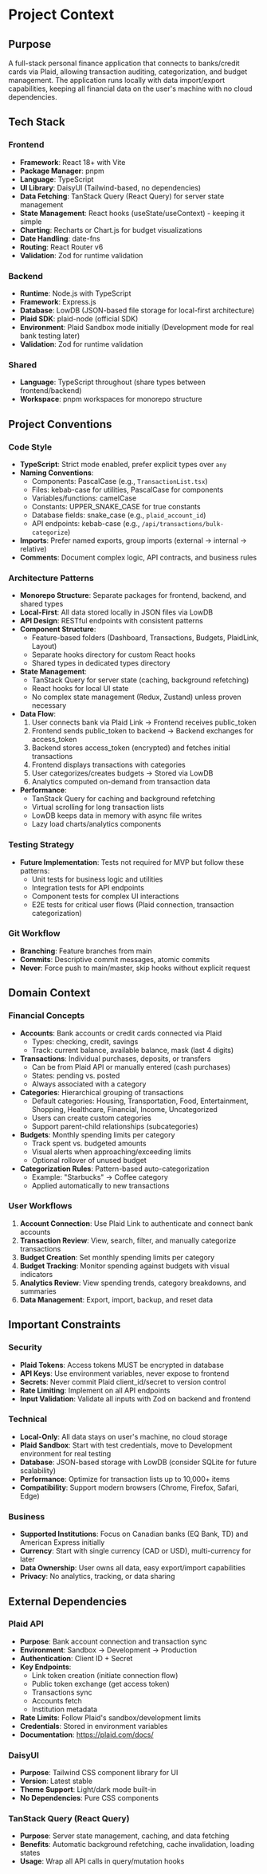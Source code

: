 # Project Context

## Purpose
A full-stack personal finance application that connects to banks/credit cards via Plaid, allowing transaction auditing, categorization, and budget management. The application runs locally with data import/export capabilities, keeping all financial data on the user's machine with no cloud dependencies.

## Tech Stack

### Frontend
- **Framework**: React 18+ with Vite
- **Package Manager**: pnpm
- **Language**: TypeScript
- **UI Library**: DaisyUI (Tailwind-based, no dependencies)
- **Data Fetching**: TanStack Query (React Query) for server state management
- **State Management**: React hooks (useState/useContext) - keeping it simple
- **Charting**: Recharts or Chart.js for budget visualizations
- **Date Handling**: date-fns
- **Routing**: React Router v6
- **Validation**: Zod for runtime validation

### Backend
- **Runtime**: Node.js with TypeScript
- **Framework**: Express.js
- **Database**: LowDB (JSON-based file storage for local-first architecture)
- **Plaid SDK**: plaid-node (official SDK)
- **Environment**: Plaid Sandbox mode initially (Development mode for real bank testing later)
- **Validation**: Zod for runtime validation

### Shared
- **Language**: TypeScript throughout (share types between frontend/backend)
- **Workspace**: pnpm workspaces for monorepo structure

## Project Conventions

### Code Style
- **TypeScript**: Strict mode enabled, prefer explicit types over `any`
- **Naming Conventions**:
  - Components: PascalCase (e.g., `TransactionList.tsx`)
  - Files: kebab-case for utilities, PascalCase for components
  - Variables/functions: camelCase
  - Constants: UPPER_SNAKE_CASE for true constants
  - Database fields: snake_case (e.g., `plaid_account_id`)
  - API endpoints: kebab-case (e.g., `/api/transactions/bulk-categorize`)
- **Imports**: Prefer named exports, group imports (external → internal → relative)
- **Comments**: Document complex logic, API contracts, and business rules

### Architecture Patterns
- **Monorepo Structure**: Separate packages for frontend, backend, and shared types
- **Local-First**: All data stored locally in JSON files via LowDB
- **API Design**: RESTful endpoints with consistent patterns
- **Component Structure**:
  - Feature-based folders (Dashboard, Transactions, Budgets, PlaidLink, Layout)
  - Separate hooks directory for custom React hooks
  - Shared types in dedicated types directory
- **State Management**: 
  - TanStack Query for server state (caching, background refetching)
  - React hooks for local UI state
  - No complex state management (Redux, Zustand) unless proven necessary
- **Data Flow**:
  1. User connects bank via Plaid Link → Frontend receives public_token
  2. Frontend sends public_token to backend → Backend exchanges for access_token
  3. Backend stores access_token (encrypted) and fetches initial transactions
  4. Frontend displays transactions with categories
  5. User categorizes/creates budgets → Stored via LowDB
  6. Analytics computed on-demand from transaction data
- **Performance**:
  - TanStack Query for caching and background refetching
  - Virtual scrolling for long transaction lists
  - LowDB keeps data in memory with async file writes
  - Lazy load charts/analytics components

### Testing Strategy
- **Future Implementation**: Tests not required for MVP but follow these patterns:
  - Unit tests for business logic and utilities
  - Integration tests for API endpoints
  - Component tests for complex UI interactions
  - E2E tests for critical user flows (Plaid connection, transaction categorization)

### Git Workflow
- **Branching**: Feature branches from main
- **Commits**: Descriptive commit messages, atomic commits
- **Never**: Force push to main/master, skip hooks without explicit request

## Domain Context

### Financial Concepts
- **Accounts**: Bank accounts or credit cards connected via Plaid
  - Types: checking, credit, savings
  - Track: current balance, available balance, mask (last 4 digits)
- **Transactions**: Individual purchases, deposits, or transfers
  - Can be from Plaid API or manually entered (cash purchases)
  - States: pending vs. posted
  - Always associated with a category
- **Categories**: Hierarchical grouping of transactions
  - Default categories: Housing, Transportation, Food, Entertainment, Shopping, Healthcare, Financial, Income, Uncategorized
  - Users can create custom categories
  - Support parent-child relationships (subcategories)
- **Budgets**: Monthly spending limits per category
  - Track spent vs. budgeted amounts
  - Visual alerts when approaching/exceeding limits
  - Optional rollover of unused budget
- **Categorization Rules**: Pattern-based auto-categorization
  - Example: "Starbucks" → Coffee category
  - Applied automatically to new transactions

### User Workflows
1. **Account Connection**: Use Plaid Link to authenticate and connect bank accounts
2. **Transaction Review**: View, search, filter, and manually categorize transactions
3. **Budget Creation**: Set monthly spending limits per category
4. **Budget Tracking**: Monitor spending against budgets with visual indicators
5. **Analytics Review**: View spending trends, category breakdowns, and summaries
6. **Data Management**: Export, import, backup, and reset data

## Important Constraints

### Security
- **Plaid Tokens**: Access tokens MUST be encrypted in database
- **API Keys**: Use environment variables, never expose to frontend
- **Secrets**: Never commit Plaid client_id/secret to version control
- **Rate Limiting**: Implement on all API endpoints
- **Input Validation**: Validate all inputs with Zod on backend and frontend

### Technical
- **Local-Only**: All data stays on user's machine, no cloud storage
- **Plaid Sandbox**: Start with test credentials, move to Development environment for real testing
- **Database**: JSON-based storage with LowDB (consider SQLite for future scalability)
- **Performance**: Optimize for transaction lists up to 10,000+ items
- **Compatibility**: Support modern browsers (Chrome, Firefox, Safari, Edge)

### Business
- **Supported Institutions**: Focus on Canadian banks (EQ Bank, TD) and American Express initially
- **Currency**: Start with single currency (CAD or USD), multi-currency for later
- **Data Ownership**: User owns all data, easy export/import capabilities
- **Privacy**: No analytics, tracking, or data sharing

## External Dependencies

### Plaid API
- **Purpose**: Bank account connection and transaction sync
- **Environment**: Sandbox → Development → Production
- **Authentication**: Client ID + Secret
- **Key Endpoints**:
  - Link token creation (initiate connection flow)
  - Public token exchange (get access token)
  - Transactions sync
  - Accounts fetch
  - Institution metadata
- **Rate Limits**: Follow Plaid's sandbox/development limits
- **Credentials**: Stored in environment variables
- **Documentation**: https://plaid.com/docs/

### DaisyUI
- **Purpose**: Tailwind CSS component library for UI
- **Version**: Latest stable
- **Theme Support**: Light/dark mode built-in
- **No Dependencies**: Pure CSS components

### TanStack Query (React Query)
- **Purpose**: Server state management, caching, and data fetching
- **Benefits**: Automatic background refetching, cache invalidation, loading states
- **Usage**: Wrap all API calls in query/mutation hooks
